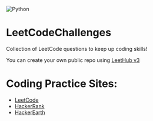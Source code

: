 ![Python](https://img.shields.io/badge/python-3.11.3-blue?logo=python)

# LeetCodeChallenges
Collection of LeetCode questions to keep up coding skills!

You can create your own public repo using [LeetHub v3](https://github.com/raphaelheinz/LeetHub-3.0)

# Coding Practice Sites:

- [LeetCode](https://leetcode.com/)
- [HackerRank](https://www.hackerrank.com/)
- [HackerEarth](https://www.hackerearth.com/)
